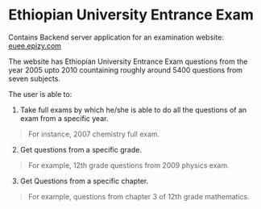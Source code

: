# Ethiopian University Entrance Exam
Contains Backend server application for an examination website: [euee.epizy.com](https://euee.epizy.com)

The website has Ethiopian University Entrance Exam questions from the year 2005 upto 2010 countaining roughly around 5400 questions from seven subjects.

The user is able to:
1. Take full exams by which he/she is able to do all the questions of an exam from a specific year. 
> For instance, 2007 chemistry full exam.
2. Get questions from a specific grade. 
> For example, 12th grade questions from 2009 physics exam.
3. Get Questions from a specific chapter. 
> For example, questions from chapter 3 of 12th grade mathematics.
